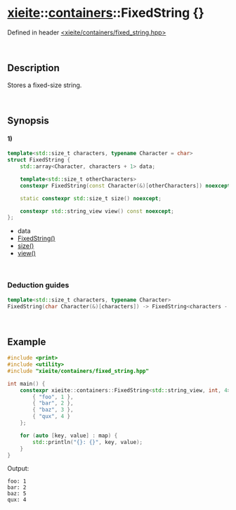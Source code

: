 # [xieite](../../xieite.md)\:\:[containers](../../containers.md)\:\:FixedString \{\}
Defined in header [<xieite/containers/fixed_string.hpp>](../../../include/xieite/containers/fixed_string.hpp)

&nbsp;

## Description
Stores a fixed-size string.

&nbsp;

## Synopsis
#### 1)
```cpp
template<std::size_t characters, typename Character = char>
struct FixedString {
    std::array<Character, characters + 1> data;

    template<std::size_t otherCharacters>
    constexpr FixedString(const Character(&)[otherCharacters]) noexcept;

    static constexpr std::size_t size() noexcept;

    constexpr std::string_view view() const noexcept;
};
```
- data
- [FixedString\(\)](./structures/fixed_string/1/operators/constructor.md)
- [size\(\)](./structures/fixed_string/1/size.md)
- [view\(\)](./structures/fixed_string/1/view.md)

&nbsp;

### Deduction guides
```cpp
template<std::size_t characters, typename Character>
FixedString(char Character(&)[characters]) -> FixedString<characters - 1, Character>;
```

&nbsp;

## Example
```cpp
#include <print>
#include <utility>
#include "xieite/containers/fixed_string.hpp"

int main() {
    constexpr xieite::containers::FixedString<std::string_view, int, 4> map {
        { "foo", 1 },
        { "bar", 2 },
        { "baz", 3 },
        { "qux", 4 }
    };

    for (auto [key, value] : map) {
        std::println("{}: {}", key, value);
    }
}
```
Output:
```
foo: 1
bar: 2
baz: 5
qux: 4
```
